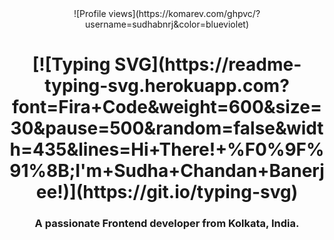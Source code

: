 <div align='center'>![Profile views](https://komarev.com/ghpvc/?username=sudhabnrj&color=blueviolet)</div>

<h1 align="center">[![Typing SVG](https://readme-typing-svg.herokuapp.com?font=Fira+Code&weight=600&size=30&pause=500&random=false&width=435&lines=Hi+There!+%F0%9F%91%8B;I'm+Sudha+Chandan+Banerjee!)](https://git.io/typing-svg)</h3>

<h3 align="center">A passionate Frontend developer from Kolkata, India.</h3>
